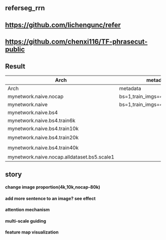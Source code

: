 ## referseg_rrn

##  https://github.com/lichengunc/refer
##  https://github.com/chenxi116/TF-phrasecut-public

## Result

Arch|metadata|result|
|---|----|----|
Arch|metadata|result|
mynetwork.naive.nocap|bs=1,train_imgs=4k,val_imgs=1k|14.5|
mynetwork.naive|bs=1,train_imgs=4k,val_imgs=1k|22.3|
mynetwork.naive.bs4||25.6|
mynetwork.naive.bs4.train6k||28.97|
mynetwork.naive.bs4.train10k||33.27
mynetwork.naive.bs4.train20k||:question:
mynetwork.naive.bs4.train40k||:question:
mynetwork.naive.nocap.alldataset.bs5.scale1||38.7


## story

#### change image proportion(4k,10k,nocap-80k)
#### add more sentence to an image? see effect
#### attention mechanism
#### multi-scale guiding

#### feature map visualization




